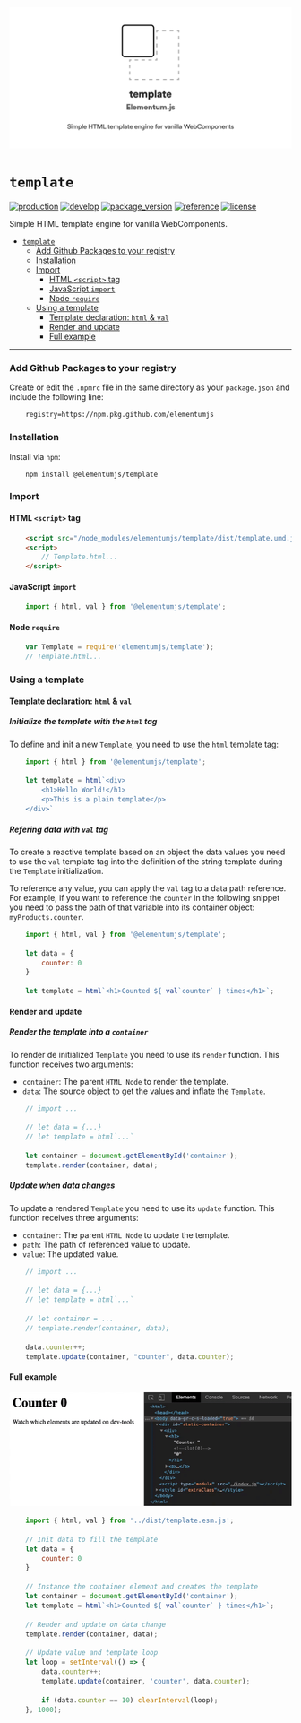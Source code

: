 ![template header][0]

# `template`

[![production](https://github.com/elementumjs/template/workflows/production/badge.svg)][1]
[![develop](https://github.com/elementumjs/template/workflows/develop/badge.svg)][2]
[![package_version](https://img.shields.io/github/package-json/v/elementumjs/template)][3]
[![reference](https://img.shields.io/badge/docs-REFERENCE-blue)][4]
[![license](https://img.shields.io/github/license/elementumjs/template)][5]

Simple HTML template engine for vanilla WebComponents.

- [`template`][6]
  - [Add Github Packages to your registry][7]
  - [Installation][8]
  - [Import][9]
    - [HTML `<script>` tag][10]
    - [JavaScript `import`][11]
    - [Node `require`][12]
  - [Using a template][13]
    - [Template declaration: `html` & `val`][14]
    - [Render and update][15]
    - [Full example][16]

---


### Add Github Packages to your registry

Create or edit the `.npmrc` file in the same directory as your `package.json` and include the following line:

        registry=https://npm.pkg.github.com/elementumjs

### Installation

Install via `npm`:

        npm install @elementumjs/template

### Import

#### HTML `<script>` tag

```html
    <script src="/node_modules/elementumjs/template/dist/template.umd.js"></script>
    <script>
        // Template.html...
    </script>
```

#### JavaScript `import`
  
```javascript
    import { html, val } from '@elementumjs/template';
```

#### Node `require`

```javascript
    var Template = require('elementumjs/template');
    // Template.html...
```

### Using a template

#### Template declaration: `html` & `val`

##### Initialize the template with the `html` tag

To define and init a new `Template`, you need to use the `html` template tag:

```javascript
    import { html } from '@elementumjs/template';

    let template = html`<div>
        <h1>Hello World!</h1>
        <p>This is a plain template</p>
    </div>`
```

##### Refering data with `val` tag

To create a reactive template based on an object the data values you need to use the `val` template tag into the definition of the string template during the `Template` initialization.

To reference any value, you can apply the `val` tag to a data path reference. For example, if you want to reference the `counter` in the following snippet you need to pass the path of that variable into its container object: `myProducts.counter`.

```javascript
    import { html, val } from '@elementumjs/template';

    let data = {
        counter: 0
    }

    let template = html`<h1>Counted ${ val`counter` } times</h1>`;
```

#### Render and update

##### Render the template into a `container`

To render de initialized `Template` you need to use its `render` function. This function receives two arguments:

- `container`: The parent `HTML Node` to render the template.
- `data`: The source object to get the values and inflate the `Template`.

```javascript
    // import ...

    // let data = {...}
    // let template = html`...`

    let container = document.getElementById('container');
    template.render(container, data);
```

##### Update when data changes

To update a rendered `Template` you need to use its `update` function. This function receives three arguments:

- `container`: The parent `HTML Node` to update the template.
- `path`: The path of referenced value to update.
- `value`: The updated value.

```javascript
    // import ...

    // let data = {...}
    // let template = html`...`

    // let container = ...
    // template.render(container, data);

    data.counter++;
    template.update(container, "counter", data.counter);
```

#### Full example

![template demo][17]

```javascript
    import { html, val } from '../dist/template.esm.js';

    // Init data to fill the template
    let data = {
        counter: 0
    }

    // Instance the container element and creates the template
    let container = document.getElementById('container');
    let template = html`<h1>Counted ${ val`counter` } times</h1>`;

    // Render and update on data change
    template.render(container, data);

    // Update value and template loop
    let loop = setInterval(() => {
        data.counter++;
        template.update(container, 'counter', data.counter);

        if (data.counter == 10) clearInterval(loop);
    }, 1000);
```


[0]: assets/header.png

[1]: https://github.com/elementumjs/template/actions?query=workflow%3Aproduction

[2]: https://github.com/elementumjs/template/actions?query=workflow%3Adevelop

[3]: https://github.com/elementumjs/template/packages/

[4]: REFERENCE.md

[5]: LICENSE

[6]: #template

[7]: #add-github-packages-to-your-registry

[8]: #installation

[9]: #import

[10]: #html-script-tag 

[11]: #javascript-import 

[12]: #node-require 

[13]: #using-a-template

[14]: #template-declaration-html-&-val

[15]: #render-and-update

[16]: #full-example

[17]: assets/demo.gif